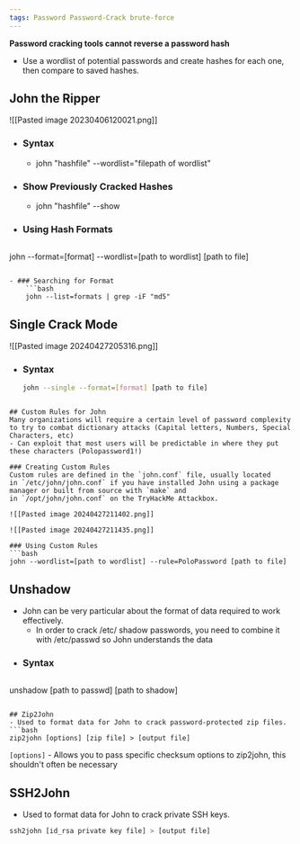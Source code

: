 ```yaml
---
tags: Password Password-Crack brute-force
---
```


**Password cracking tools cannot reverse a password hash**
- Use a wordlist of potential passwords and create hashes for each one, then compare to saved hashes.

## John the Ripper
![[Pasted image 20230406120021.png]]

- ### Syntax
	- john "hashfile" --wordlist="filepath of wordlist"
- ### Show Previously Cracked Hashes
	- john "hashfile" --show

- ### Using Hash Formats
	```bash
john --format=[format] --wordlist=[path to wordlist] [path to file]
```

- ### Searching for Format
	```bash
	john --list=formats | grep -iF "md5"
```

## Single Crack Mode
![[Pasted image 20240427205316.png]]

- ### Syntax
	```bash
	john --single --format=[format] [path to file]
```

## Custom Rules for John
Many organizations will require a certain level of password complexity to try to combat dictionary attacks (Capital letters, Numbers, Special Characters, etc)
- Can exploit that most users will be predictable in where they put these characters (Polopassword1!)

### Creating Custom Rules
Custom rules are defined in the `john.conf` file, usually located in `/etc/john/john.conf` if you have installed John using a package manager or built from source with `make` and in `/opt/john/john.conf` on the TryHackMe Attackbox.

![[Pasted image 20240427211402.png]]

![[Pasted image 20240427211435.png]]

### Using Custom Rules
```bash
john --wordlist=[path to wordlist] --rule=PoloPassword [path to file]
```
## Unshadow
- John can be very particular about the format of data required to work effectively.
	- In order to crack /etc/ shadow passwords, you need to combine it with /etc/passwd so John understands the data
- ### Syntax
	```bash
unshadow [path to passwd] [path to shadow]
```

## Zip2John
- Used to format data for John to crack password-protected zip files.
```bash
zip2john [options] [zip file] > [output file]
```
`[options]` - Allows you to pass specific checksum options to zip2john, this shouldn't often be necessary

## SSH2John
- Used to format data for John to crack private SSH keys.
```bash
ssh2john [id_rsa private key file] > [output file]
```

